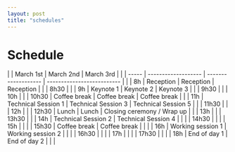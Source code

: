 ```yaml
---
layout: post
title: "schedules"
---
```

# Schedule

|       | March 1st           | March 2nd           | March 3rd                  |  |
| ----- | ------------------- | ------------------- | -------------------------- |  |
| 8h    | Reception           | Reception           | Reception                  |  |
| 8h30  |                     |
| 9h    | Keynote 1           | Keynote 2           | Keynote 3                  |  |
| 9h30  |                     |
| 10h   |                     |
| 10h30 | Coffee break        | Coffee break        | Coffee break               |  |
| 11h   | Technical Session 1 | Technical Session 3 | Technical Session 5        |  |
| 11h30 |                     |
| 12h   |                     |
| 12h30 | Lunch               | Lunch               | Closing ceremony / Wrap up |  |
| 13h   |                     |
| 13h30 |                     |
| 14h   | Technical Session 2 | Technical Session 4 |                            |  |
| 14h30 |                     |                     |
| 15h   |                     |                     |
| 15h30 | Coffee break        | Coffee break        |                            |  |
| 16h   | Working session 1   | Working session 2   |                            |  |
| 16h30 |                     |                     |
| 17h   |                     |                     |
| 17h30 |                     |                     |
| 18h   | End of day 1        | End of day 2        |                            |  |